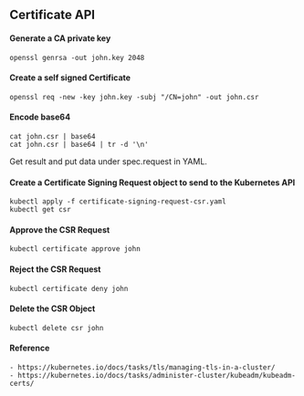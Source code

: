 ## Certificate API

#### Generate a CA private key
```
openssl genrsa -out john.key 2048
```

#### Create a self signed Certificate
```
openssl req -new -key john.key -subj "/CN=john" -out john.csr
```

#### Encode base64
```
cat john.csr | base64
cat john.csr | base64 | tr -d '\n'
```
Get result and put data under spec.request in YAML.

#### Create a Certificate Signing Request object to send to the Kubernetes API
```
kubectl apply -f certificate-signing-request-csr.yaml
kubectl get csr
```

#### Approve the CSR Request
```
kubectl certificate approve john
```

#### Reject the CSR Request
```
kubectl certificate deny john
```

#### Delete the CSR Object
```
kubectl delete csr john
```

#### Reference
```
- https://kubernetes.io/docs/tasks/tls/managing-tls-in-a-cluster/
- https://kubernetes.io/docs/tasks/administer-cluster/kubeadm/kubeadm-certs/
```

